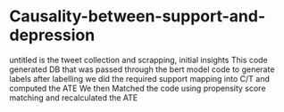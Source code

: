 # Causality-between-support-and-depression

untitled is the tweet collection and scrapping, initial insights
This code generated DB that was passed through the bert model code to generate labels
after labelling we did the required support mapping into C/T and computed the ATE
We then Matched the code using propensity score matching and recalculated the ATE
